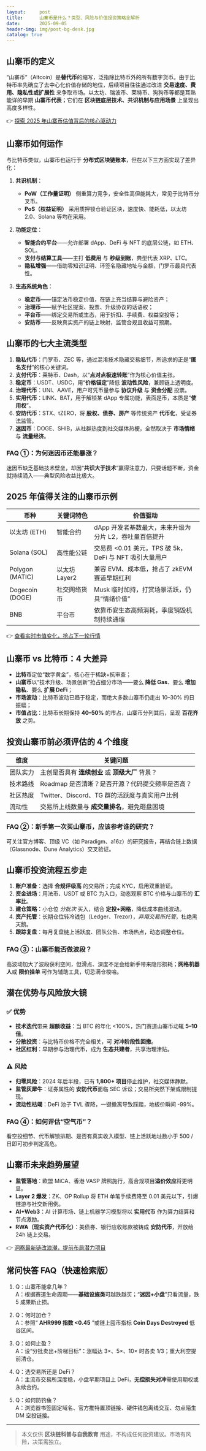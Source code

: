 ```yaml
---
layout:     post
title:      山寨币是什么？类型、风险与价值投资策略全解析
date:       2025-09-05
header-img: img/post-bg-desk.jpg
catalog: true
---
```


## 山寨币的定义

“山寨币”（Altcoin）是**替代币**的缩写，泛指除比特币外的所有数字货币。由于比特币率先确立了去中心化价值存储的地位，后续项目往往通过改进 **交易速度、费用、隐私性或扩展性** 来争取市场。以太坊、瑞波币、莱特币、狗狗币等都是耳熟能详的早期 **山寨币代表**；它们在 **区块链底层技术、共识机制与应用场景** 上呈现出高度多样性。

👉 [探索 2025 年山寨币估值背后的核心驱动力](https://okxdog.com/)

## 山寨币如何运作

与比特币类似，山寨币也运行于 **分布式区块链账本**，但在以下三方面实现了差异化：

1. **共识机制**：  
   - **PoW（工作量证明）** 侧重算力竞争，安全性高但能耗大，常见于比特币分叉币。  
   - **PoS（权益证明）** 采用质押锁仓验证区块，速度快、能耗低，以太坊 2.0、Solana 等均在采用。

2. **功能定位**：  
   - **智能合约平台**——允许部署 dApp、DeFi 与 NFT 的底层公链，如 ETH、SOL。  
   - **支付与结算工具**——主打 **低费用** 与 **秒级到账**，典型代表 XRP、LTC。  
   - **隐私增强**——借助零知识证明、环签名隐藏地址与金额，门罗币最具代表性。  

3. **生态系统角色**：  
   - **稳定币**——锚定法币稳定价值，在链上充当结算与避险资产；  
   - **治理币**——赋予社区提案、投票、升级协议的话语权；  
   - **平台币**——绑定交易所或生态，用于折扣、手续费、权益空投等；  
   - **安防币**——反映真实资产的链上映射，监管合规且收益可预期。

## 山寨币的七大主流类型

1. **隐私代币**：门罗币、ZEC 等，通过混淆技术隐藏交易细节，所追求的正是“**匿名支付**”的核心关键词。  
2. **支付代币**：莱特币、Dash，以“**点对点极速转账**”作为核心价值主张。  
3. **稳定币**：USDT、USDC，用“**价格锚定**”降低 **波动性风险**，兼顾链上透明度。  
4. **治理代币**：UNI、AAVE，用户可凭币量参与 **协议升级** 与 **资金分配** 投票。  
5. **实用代币**：LINK、BAT，用于解锁某 dApp 专属功能，表面是币，本质是“**使用权**”。  
6. **安防代币**：STX、tZERO，将 **股权、债券、房产** 等传统资产 **代币化**，受证券法监管。  
7. **迷因币**：DOGE、SHIB，从社群热度到社交媒体热梗，全然取决于 **市场情绪** 与 **流量经济**。

### FAQ ①：为何迷因币还能暴涨？
迷因币缺乏基础技术壁垒，却因“**共识大于技术**”赢得注意力，只要话题不断，资金就持续涌入——典型风险收益比极大。

## 2025 年值得关注的山寨币示例

| 币种 | 关键词特色 | 价值驱动 |
|---|---|---|
| 以太坊 (ETH) | 智能合约 | dApp 开发者基数最大，未来升级为分片 L2，吞吐量百倍提升 |
| Solana (SOL) | 高性能公链 | 交易费 <0.01 美元，TPS 破 5k，DeFi 与 NFT 吸引大量用户 |
| Polygon (MATIC) | 以太坊 Layer2 | 兼容 EVM、成本低，抢占了 zkEVM 赛道早期红利 |
| Dogecoin (DOGE) | 社交网络货币 | Musk 临时加持，打赏场景活跃，仍具“情绪价值” |
| BNB | 平台币 | 依靠币安生态高频消耗，季度销毁机制持续通缩 |

👉 [查看实时市值变化，抢占下一轮行情](https://okxdog.com/)

## 山寨币 vs 比特币：4 大差异

- **比特币**定位“数字黄金”，核心在于稀缺+抗审查；  
- **山寨币**以“技术升级、场景创新”抢占细分市场——要么 **降低 Gas**、要么 **增加隐私**、要么 **扩展 DeFi**；  
- **市场波动**：比特币波动已趋于稳定，而绝大多数山寨币仍走出 10–30% 的日振幅；  
- **市值占比**：比特币长期保持 **40–50%** 的市占，山寨币分列其后，呈现 **百花齐放** 之势。

## 投资山寨币前必须评估的 4 个维度

| 维度 | 关键问题 |
|---|---|
| 团队实力 | 主创是否具有 **连续创业** 或 **顶级大厂** 背景？ |
| 技术路线 | Roadmap 是否清晰？是否开源？代码提交频率是否高？ |
| 社区热度 | Twitter、Discord、TG 群的活跃度与真实用户比例 |
| 流动性 | 交易所上线数量与 **成交量排名**，避免砸盘困境 |

### FAQ ②：新手第一次买山寨币，应该参考谁的研究？
可关注官方博客、顶级 VC（如 Paradigm、a16z）的研究报告，再结合链上数据（Glassnode、Dune Analytics）交叉验证。

## 山寨币投资流程五步走

1. **账户准备**：选择 **合规评级高** 的交易所；完成 KYC，启用双重验证。  
2. **资金进场**：用法币、USDT 或 BTC 为入口，动态观察 BTC 价格与山寨币的 **汇率比**。  
3. **建仓策略**：小仓位 *分批次* 买入，结合 **定投+网格**，降低成本曲线波动。  
4. **资产托管**：长期仓位转冷钱包（Ledger、Trezor），*弃用交易所托管*，杜绝黑天鹅。  
5. **跟踪复盘**：每月复盘链上活跃度、团队公告、市场热点，动态调整仓位。

### FAQ ③：山寨币能否做波段？
高波动加大了波段获利空间，但滑点、深度不足会给新手带来隐形损耗；**网格机器人**或 **限价挂单** 可作为辅助工具，切忌满仓梭哈。

## 潜在优势与风险放大镜

### ✅ 优势
- **技术迭代**带来 **超额收益**：当 BTC 的年化 <100%，热门赛道山寨币动辄 **5–10 倍**。  
- **分散投资**：与比特币价格不完全相关，可 **对冲阶段性回撤**。  
- **社区红利**：早期参与治理代币，成为 **生态共建者**，共享治理津贴。

### ⚠️ 风险
- **归零风险**：2024 年后半段，已有 **1,800+ 项目**停止维护，社交媒体静默。  
- **监管灰犀牛**：证券属性的 **安防代币**面临 SEC 诉讼；交易所突然下架或限制提现。  
- **流动性枯竭**：DeFi 池子 TVL 骤降，一键撤离导致踩踏，地板价瞬间 -99%。

### FAQ ④：如何评估“空气币”？
看空投细节、代币解锁排期、是否有真实收入模型、链上活跃地址数小于 500 / 日即可初步判定高危。

## 山寨币未来趋势展望

- **监管落地**：欧盟 MiCA、香港 VASP 牌照施行，高合规项目**溢价效应**将更明显。  
- **Layer 2 爆发**：ZK、OP Rollup 将 ETH 单笔手续费降至 0.01 美元以下，引爆链游与社交新用例。  
- **AI+Web3**：AI 计算市场、链上机器学习模型将以 **实用代币** 作为算力结算和节点激励。  
- **RWA（现实资产代币化）**：美债券、银行应收账款被铸成 **安防代币**，开放给 24h 链上交易。

👉 [洞察最新链改浪潮，提前布局潜力项目](https://okxdog.com/)

## 常问快答 FAQ（快速检索版）

1. Q：山寨币能拿几年？  
   A：根据赛道生命周期——**基础设施类**可越跌越买；“**迷因+小盘**”只看流量，跌 5 成果断止损。

2. Q：何时加仓？  
   A：参照“ **AHR999 指数 <0.45** ”或链上囤币指标 **Coin Days Destroyed** 低谷区间。

3. Q：如何止盈？  
   A：设“分批卖出+阶梯目标”：涨幅达 3×、5×、10× 时各卖 1/3；重大利空提前清仓。

4. Q：选交易所还是 DeFi？  
   A：主流币交易所深度稳，小盘早期项目上 DeFi，**无偿损失对冲**需使用期权或永续合约。

5. Q：如何防钓鱼？  
   A：浏览器书签固定域名、官方推特置顶链接、硬件钱包离线交互、勿点陌生 DM 空投链接。

---

> 本文仅供 **区块链科普与自我教育** 用途，不构成任何投资建议。市场有风险，决策需独立。